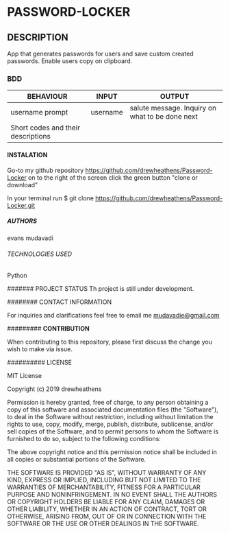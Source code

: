 # PASSWORD-LOCKER

## DESCRIPTION
App that generates passwords for users and save custom created passwords. Enable users copy on clipboard.

### BDD
| BEHAVIOUR | INPUT | OUTPUT |
|-----------|-------|--------|
|username prompt|username|salute message. Inquiry on what to be done next|
|Short codes and their descriptions|||


#### INSTALATION

Go-to my  github repository https://github.com/drewheathens/Password-Locker
on to the right of the screen click the green button "clone or download"

In your terminal run  $ git clone https://github.com/drewheathens/Password-Locker.git

##### AUTHORS
evans mudavadi

###### TECHNOLOGIES USED

 Python


####### PROJECT STATUS
 Th project is still under development.

######## CONTACT INFORMATION

For inquiries and clarifications feel free to email me mudavadie@gmail.com

######### **CONTRIBUTION**

When contributing to this repository, please first discuss the change you wish to make via issue.


########## LICENSE

MIT License

Copyright (c) 2019 drewheathens

Permission is hereby granted, free of charge, to any person obtaining a copy
of this software and associated documentation files (the "Software"), to deal
in the Software without restriction, including without limitation the rights
to use, copy, modify, merge, publish, distribute, sublicense, and/or sell
copies of the Software, and to permit persons to whom the Software is
furnished to do so, subject to the following conditions:

The above copyright notice and this permission notice shall be included in all
copies or substantial portions of the Software.

THE SOFTWARE IS PROVIDED "AS IS", WITHOUT WARRANTY OF ANY KIND, EXPRESS OR
IMPLIED, INCLUDING BUT NOT LIMITED TO THE WARRANTIES OF MERCHANTABILITY,
FITNESS FOR A PARTICULAR PURPOSE AND NONINFRINGEMENT. IN NO EVENT SHALL THE
AUTHORS OR COPYRIGHT HOLDERS BE LIABLE FOR ANY CLAIM, DAMAGES OR OTHER
LIABILITY, WHETHER IN AN ACTION OF CONTRACT, TORT OR OTHERWISE, ARISING FROM,
OUT OF OR IN CONNECTION WITH THE SOFTWARE OR THE USE OR OTHER DEALINGS IN THE
SOFTWARE.
